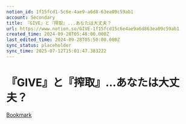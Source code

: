 ```yaml
---
notion_id: 1f15fcd1-5c6e-4ae9-a6d8-63ea09c59ab1
account: Secondary
title: 『GIVE』と『搾取』...あなたは大丈夫？
url: https://www.notion.so/GIVE-1f15fcd15c6e4ae9a6d863ea09c59ab1
created_time: 2024-09-28T05:48:00.000Z
last_edited_time: 2024-09-28T05:50:00.000Z
sync_status: placeholder
sync_time: 2025-07-12T15:01:47.383222
---
```

# 『GIVE』と『搾取』...あなたは大丈夫？

[Bookmark](https://mm.tt/app/map/3427819360?t=qZSgZP1ZwJ)